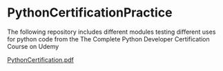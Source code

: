 # PythonCertificationPractice
The following repository includes different modules testing different uses for python code from the The Complete Python Developer Certification Course on Udemy 

[PythonCertification.pdf](https://github.com/user-attachments/files/18174234/PythonCertification.pdf)
